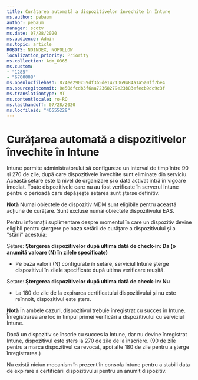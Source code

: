 ```yaml
---
title: Curățarea automată a dispozitivelor învechite în Intune
ms.author: pebaum
author: pebaum
manager: scotv
ms.date: 07/28/2020
ms.audience: Admin
ms.topic: article
ROBOTS: NOINDEX, NOFOLLOW
localization_priority: Priority
ms.collection: Adm_O365
ms.custom:
- "1285"
- "6700008"
ms.openlocfilehash: 874ee290c59df3b5de1421369484a1a5a0ff7be4
ms.sourcegitcommit: 0e50dfcdb3f6aa72368279e23b83efecb9dc9c3f
ms.translationtype: MT
ms.contentlocale: ro-RO
ms.lasthandoff: 07/28/2020
ms.locfileid: "46555228"
---
```

# <a name="automatic-cleanup-of-stale-devices-in-intune"></a>Curățarea automată a dispozitivelor învechite în Intune

Intune permite administratorului să configureze un interval de timp între 90 și 270 de zile, după care dispozitivele învechite sunt eliminate din serviciu. Această setare este la nivel de organizare și o dată activat intră în vigoare imediat. Toate dispozitivele care nu au fost verificate în serverul Intune pentru o perioadă care depășește setarea sunt șterse definitiv.

**Notă** Numai obiectele de dispozitiv MDM sunt eligibile pentru această acțiune de curățare. Sunt excluse numai obiectele dispozitivului EAS.

Pentru informații suplimentare despre momentul în care un dispozitiv devine eligibil pentru ștergere pe baza setării de curățare a dispozitivului și a "stării" acestuia:

Setare: **Ștergerea dispozitivelor după ultima dată de check-in: Da (o anumită valoare (N) în zilele specificate)**

- Pe baza valorii (N) configurate în setare, serviciul Intune șterge dispozitivul în zilele specificate după ultima verificare reușită.

Setare: **Ștergerea dispozitivelor după ultima dată de check-in: Nu**

- La 180 de zile de la expirarea certificatului dispozitivului și nu este reînnoit, dispozitivul este șters.

**Notă** În ambele cazuri, dispozitivul trebuie înregistrat cu succes în Intune. Înregistrarea are loc în timpul primei verificări a dispozitivului cu serviciul Intune.

Dacă un dispozitiv se înscrie cu succes la Intune, dar nu devine înregistrat Intune, dispozitivul este șters la 270 de zile de la înscriere. (90 de zile pentru a marca dispozitivul ca revocat, apoi alte 180 de zile pentru a șterge înregistrarea.)

Nu există niciun mecanism în prezent în consola Intune pentru a stabili data de expirare a certificării dispozitivului pentru un anumit dispozitiv.